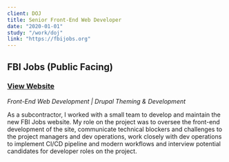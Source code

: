 ```yaml
---
client: DOJ
title: Senior Front-End Web Developer
date: "2020-01-01"
study: "/work/doj"
link: "https://fbijobs.org"
---
```


## FBI Jobs (Public Facing)

### [View Website](https://fbijobs.gov)

_Front-End Web Development | Drupal Theming & Development_

As a subcontractor, I worked with a small team to develop and maintain the new FBI Jobs website. My role on the project was to oversee the front-end development of the site, communicate technical blockers and challenges to the project managers and dev operations, work closely with dev operations to implement CI/CD pipeline and modern workflows and interview potential candidates for developer roles on the project.
